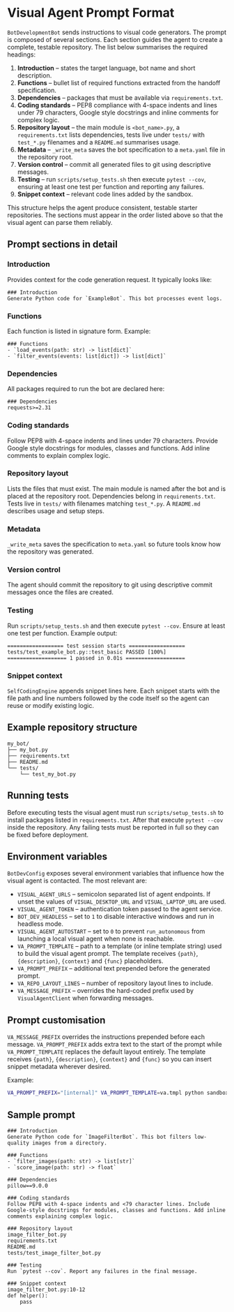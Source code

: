 # Visual Agent Prompt Format

`BotDevelopmentBot` sends instructions to visual code generators. The prompt is
composed of several sections. Each section guides the agent to create a
complete, testable repository. The list below summarises the required headings:

1. **Introduction** – states the target language, bot name and short
   description.
2. **Functions** – bullet list of required functions extracted from the
   handoff specification.
3. **Dependencies** – packages that must be available via
   `requirements.txt`.
4. **Coding standards** – PEP8 compliance with 4-space indents and lines under
   79 characters, Google style docstrings and inline comments for complex logic.
5. **Repository layout** – the main module is `<bot_name>.py`, a
   `requirements.txt` lists dependencies, tests live under `tests/` with
   `test_*.py` filenames and a `README.md` summarises usage.
6. **Metadata** – `_write_meta` saves the bot specification to a `meta.yaml`
   file in the repository root.
7. **Version control** – commit all generated files to git using descriptive
   messages.
8. **Testing** – run `scripts/setup_tests.sh` then execute `pytest --cov`,
   ensuring at least one test per function and reporting any failures.
9. **Snippet context** – relevant code lines added by the sandbox.

This structure helps the agent produce consistent, testable starter
repositories. The sections must appear in the order listed above so that the
visual agent can parse them reliably.

## Prompt sections in detail

### Introduction
Provides context for the code generation request. It typically looks like:

```
### Introduction
Generate Python code for `ExampleBot`. This bot processes event logs.
```

### Functions
Each function is listed in signature form. Example:

```
### Functions
- `load_events(path: str) -> list[dict]`
- `filter_events(events: list[dict]) -> list[dict]`
```

### Dependencies
All packages required to run the bot are declared here:

```
### Dependencies
requests>=2.31
```

### Coding standards
Follow PEP8 with 4-space indents and lines under 79 characters. Provide Google
style docstrings for modules, classes and functions. Add inline comments to
explain complex logic.

### Repository layout
Lists the files that must exist. The main module is named after the bot and is
placed at the repository root. Dependencies belong in `requirements.txt`.
Tests live in `tests/` with filenames matching `test_*.py`. A `README.md`
describes usage and setup steps.

### Metadata
`_write_meta` saves the specification to `meta.yaml` so future tools know how
the repository was generated.

### Version control
The agent should commit the repository to git using descriptive commit
messages once the files are created.

### Testing
Run `scripts/setup_tests.sh` and then execute `pytest --cov`. Ensure at least
one test per function. Example output:

```
================== test session starts ==================
tests/test_example_bot.py::test_basic PASSED [100%]
=================== 1 passed in 0.01s ===================
```

### Snippet context
`SelfCodingEngine` appends snippet lines here. Each snippet starts with the file
path and line numbers followed by the code itself so the agent can reuse or
modify existing logic.

## Example repository structure

```
my_bot/
├── my_bot.py
├── requirements.txt
├── README.md
└── tests/
    └── test_my_bot.py
```

## Running tests

Before executing tests the visual agent must run `scripts/setup_tests.sh` to
install packages listed in `requirements.txt`. After that execute
`pytest --cov` inside the repository. Any failing tests must be reported in
full so they can be fixed before deployment.

## Environment variables

`BotDevConfig` exposes several environment variables that influence how the
visual agent is contacted. The most relevant are:

- `VISUAL_AGENT_URLS` – semicolon separated list of agent endpoints. If unset
  the values of `VISUAL_DESKTOP_URL` and `VISUAL_LAPTOP_URL` are used.
- `VISUAL_AGENT_TOKEN` – authentication token passed to the agent service.
- `BOT_DEV_HEADLESS` – set to `1` to disable interactive windows and run in
  headless mode.
- `VISUAL_AGENT_AUTOSTART` – set to `0` to prevent `run_autonomous` from
  launching a local visual agent when none is reachable.
- `VA_PROMPT_TEMPLATE` – path to a template (or inline template string) used to
  build the visual agent prompt. The template receives `{path}`,
  `{description}`, `{context}` and `{func}` placeholders.
- `VA_PROMPT_PREFIX` – additional text prepended before the generated prompt.
- `VA_REPO_LAYOUT_LINES` – number of repository layout lines to include.
- `VA_MESSAGE_PREFIX` – overrides the hard-coded prefix used by
  `VisualAgentClient` when forwarding messages.

## Prompt customisation

`VA_MESSAGE_PREFIX` overrides the instructions prepended before each message.
`VA_PROMPT_PREFIX` adds extra text to the start of the prompt while
`VA_PROMPT_TEMPLATE` replaces the default layout entirely. The template receives
`{path}`, `{description}`, `{context}` and `{func}` so you can insert snippet
metadata wherever desired.

Example:

```bash
VA_PROMPT_PREFIX="[internal]" VA_PROMPT_TEMPLATE=va.tmpl python sandbox_runner.py full-autonomous-run
```

## Sample prompt

```
### Introduction
Generate Python code for `ImageFilterBot`. This bot filters low-quality images from a directory.

### Functions
- `filter_images(path: str) -> list[str]`
- `score_image(path: str) -> float`

### Dependencies
pillow==9.0.0

### Coding standards
Follow PEP8 with 4-space indents and <79 character lines. Include Google-style docstrings for modules, classes and functions. Add inline comments explaining complex logic.

### Repository layout
image_filter_bot.py
requirements.txt
README.md
tests/test_image_filter_bot.py

### Testing
Run `pytest --cov`. Report any failures in the final message.

### Snippet context
image_filter_bot.py:10-12
def helper():
    pass
```
